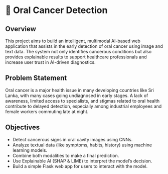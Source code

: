 # 🧠 Oral Cancer Detection

## Overview
This project aims to build an intelligent, multimodal AI-based web application that assists in the early detection of oral cancer using image and text data. The system not only identifies cancerous conditions but also provides explainable results to support healthcare professionals and increase user trust in AI-driven diagnostics.

## Problem Statement
Oral cancer is a major health issue in many developing countries like Sri Lanka, with many cases going undiagnosed in early stages. A lack of awareness, limited access to specialists, and stigmas related to oral health contribute to delayed detection, especially among industrial employees and female workers commuting late at night.

## Objectives
- Detect cancerous signs in oral cavity images using CNNs.
- Analyze textual data (like symptoms, habits, history) using machine learning models.
- Combine both modalities to make a final prediction.
- Use Explainable AI (SHAP & LIME) to interpret the model’s decision.
- Build a simple Flask web app for users to interact with the model.
